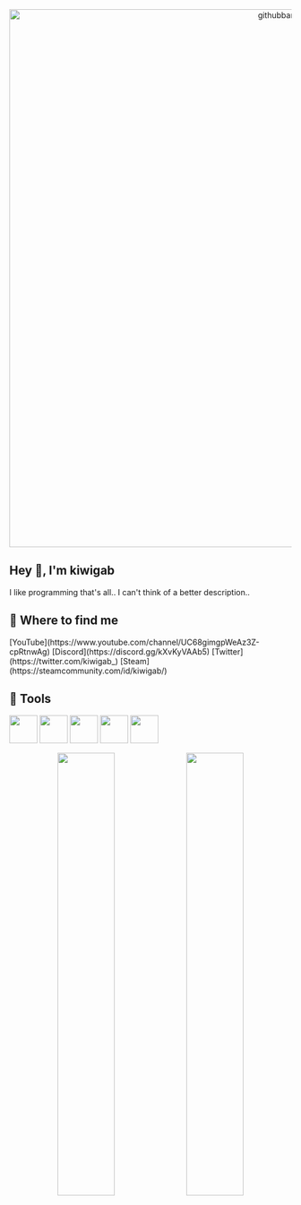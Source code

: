 
<center><img width="960" alt="githubbanner" src="https://user-images.githubusercontent.com/77127009/184540189-c40f74f7-656d-4fc9-a9ea-1edbc035d42a.png"></center>
<h2>Hey 👋, I'm kiwigab</h2>
I like programming that's all.. I can't think of a better description..

<h2>📑 Where to find me</h2>
[YouTube](https://www.youtube.com/channel/UC68gimgpWeAz3Z-cpRtnwAg)
[Discord](https://discord.gg/kXvKyVAAb5)
[Twitter](https://twitter.com/kiwigab_)
[Steam](https://steamcommunity.com/id/kiwigab/)

<h2>🤖 Tools</h2>
<img height=50 src="https://cdn.jsdelivr.net/gh/devicons/devicon/icons/python/python-original.svg"/>
<img height=50 src="https://cdn.jsdelivr.net/gh/devicons/devicon/icons/java/java-original.svg"/>
<img height=50 src="https://cdn.jsdelivr.net/gh/devicons/devicon/icons/html5/html5-original.svg" />
<img height=50 src="https://cdn.jsdelivr.net/gh/devicons/devicon/icons/css3/css3-original.svg" />
<img height=50 src="https://cdn.jsdelivr.net/gh/devicons/devicon/icons/react/react-original.svg" />



<p align="center">
  <img src="https://cdn.jsdelivr.net/gh/devicons/devicon/icons/java/java-original.svg" width="45%">
  <img src="https://cdn.jsdelivr.net/gh/devicons/devicon/icons/java/java-original.svg" width="45%">
</p>
